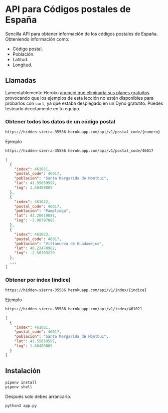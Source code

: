 # API para Códigos postales de España

Sencilla API para obtener información de los códigos postales de España. Obteniendo información como:

- Código postal.
- Población.
- Latitud.
- Longitud.

## Llamadas

Lamentablemente Heroku [anunció que eliminaría sus planes gratuitos](https://help.heroku.com/RSBRUH58/removal-of-heroku-free-product-plans-faq) provocando que los ejemplos de esta lección no estén disponibles para probarlos con `curl`, ya que estaba desplegado en un Dyno gratutito. Puedes testearlo directamente en tu equipo.

### Obtener todos los datos de un código postal

``` bash
https://hidden-sierra-35586.herokuapp.com/api/v1/postal_code/{numero}
```

Ejemplo

``` bash
https://hidden-sierra-35586.herokuapp.com/api/v1/postal_code/46017
```

``` json
[
  {
    "index": 461021,
    "postal_code": 46017,
    "poblacion": "Santa Margarida de Montbui",
    "lat": 41.55659597,
    "lng": 1.60489809
  },
  {
    "index": 461022,
    "postal_code": 46017,
    "poblacion": "Pampliega",
    "lat": 42.20619881,
    "lng": -3.98797885
  },
  {
    "index": 461023,
    "postal_code": 46017,
    "poblacion": "Villanueva de Guadamejud",
    "lat": 40.22470982,
    "lng": -2.50703229
  },
  ...
]
```

### Obtener por index (indice)

``` bash
https://hidden-sierra-35586.herokuapp.com/api/v1/index/{indice}
```

Ejemplo

``` bash
https://hidden-sierra-35586.herokuapp.com/api/v1/index/461021
```

``` json
[
  {
    "index": 461021,
    "postal_code": 46017,
    "poblacion": "Santa Margarida de Montbui",
    "lat": 41.55659597,
    "lng": 1.60489809
  }
]
```

## Instalación

```bash
pipenv install
pipenv shell
```

Después solo debes arrancarlo.

```bash
python3 app.py
```

